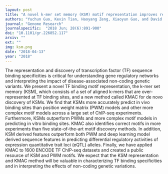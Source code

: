 ```yaml
---
layout: post
title: "A novel k-mer set memory (KSM) motif representation improves regulatory variant prediction"
authors: "Yuchun Guo, Kevin Tian, Haoyang Zeng, Xiaoyun Guo, and David K. Gifford"
journal: "Genome Research"
journalspecific:  "2018 Jun; 28(6):891-900"
doi: "10.1101/gr.226852.117"
arxiv: ""
ext: ""
img: ksm.png
date: "2018-04-13"
year: "2018"
---
```


The representation and discovery of transcription factor (TF) sequence binding specificities is critical for understanding gene regulatory networks and interpreting the impact of disease-associated non-coding genetic variants. We present a novel TF binding motif representation, the k-mer set memory (KSM), which consists of a set of aligned k-mers that are over-represented at TF binding sites, and a new method called KMAC for de novo discovery of KSMs. We find that KSMs more accurately predict in vivo binding sites than position weight matrix (PWM) models and other more complex motif models across a large set of ChIP-seq experiments. Furthermore, KSMs outperform PWMs and more complex motif models in predicting in vitro binding sites. KMAC also identifies correct motifs in more experiments than five state-of-the-art motif discovery methods. In addition, KSM derived features outperform both PWM and deep learning model derived sequence features in predicting differential regulatory activities of expression quantitative trait loci (eQTL) alleles. Finally, we have applied KMAC to 1600 ENCODE TF ChIP-seq datasets and created a public resource of KSM and PWM motifs. We expect that the KSM representation and KMAC method will be valuable in characterizing TF binding specificities and in interpreting the effects of non-coding genetic variations.
